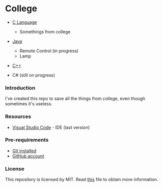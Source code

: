 # College
* [C 
Language](https://github.com/BarbaraAnger/Coding/tree/master/C_Language)
	- Somethings from college
* [Java](https://github.com/BarbaraAnger/Coding/tree/master/Java)
	- Remote Control (in progress)
	- Lamp
* [C++](https://github.com/BarbaraAnger/Coding/tree/master/Cpp)

* C# (still on progress)

### Introduction
I've created this repo to save all the things from college, even though 
sometimes it's useless.

### Resources
* [Visual Studio Code](https://visualstudio.microsoft.com/) - IDE (last 
version)
### Pre-requirements
* [Git installed](https://git-scm.com/downloads)
* [GitHub account](https://github.com/)

### License
This repository is licensed by MIT.
Read [this](https://github.com/BarbaraAnger/Coding/blob/master/LICENSE) file to obtain more information.

